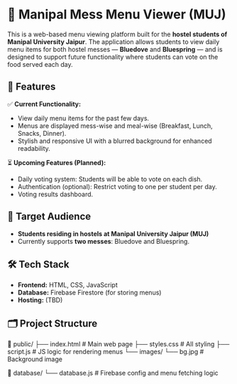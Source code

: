 # 🥗 Manipal Mess Menu Viewer (MUJ)

This is a web-based menu viewing platform built for the **hostel students of Manipal University Jaipur**. The application allows students to view daily menu items for both hostel messes — **Bluedove** and **Bluespring** — and is designed to support future functionality where students can vote on the food served each day.

## 🚀 Features

✅ **Current Functionality:**
- View daily menu items for the past few days.
- Menus are displayed mess-wise and meal-wise (Breakfast, Lunch, Snacks, Dinner).
- Stylish and responsive UI with a blurred background for enhanced readability.

⏳ **Upcoming Features (Planned):**
- Daily voting system: Students will be able to vote on each dish.
- Authentication (optional): Restrict voting to one per student per day.
- Voting results dashboard.

## 🏢 Target Audience

- **Students residing in hostels at Manipal University Jaipur (MUJ)**
- Currently supports **two messes**: Bluedove and Bluespring.

## 🛠️ Tech Stack

- **Frontend:** HTML, CSS, JavaScript
- **Database:** Firebase Firestore (for storing menus)
- **Hosting:** (TBD)

## 🗂️ Project Structure
📁 public/
├── index.html # Main web page
├── styles.css # All styling
├── script.js # JS logic for rendering menus
└── images/
└── bg.jpg # Background image

📁 database/
└── database.js # Firebase config and menu fetching logic

